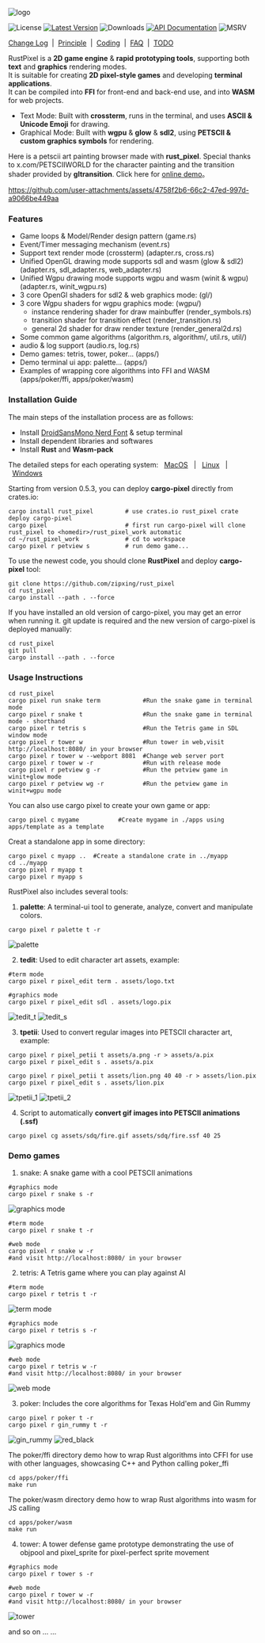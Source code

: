 ![logo](./screen-shot/logo.png)

![License] [![Latest Version]][crates.io] ![Downloads] [![API Documentation]][docs.rs] ![MSRV]

[License]: https://img.shields.io/badge/license-Apache2.0-blue.svg
[Latest Version]: https://img.shields.io/crates/v/rust_pixel.svg
[crates.io]: https://crates.io/crates/rust_pixel
[Downloads]: https://img.shields.io/crates/d/rust_pixel.svg
[API Documentation]: https://docs.rs/rust_pixel/badge.svg
[docs.rs]: https://docs.rs/rust_pixel
[MSRV]: https://img.shields.io/badge/rust-1.71+-brightgreen.svg?&logo=rust

[Change Log]&nbsp; | &nbsp;[Principle]&nbsp; | &nbsp;[Coding]&nbsp; | &nbsp;[FAQ]&nbsp; | &nbsp;[TODO]

[Change Log]: doc/change.md
[Principle]: doc/principle.md
[Coding]: doc/coding.md
[FAQ]: doc/faq.md
[TODO]: doc/todo.md

RustPixel is a **2D game engine** & **rapid prototyping tools**, supporting both **text** and **graphics** rendering modes.<br>
It is suitable for creating **2D pixel-style games** and developing **terminal applications**.<br>
It can be compiled into **FFI** for front-end and back-end use, and into **WASM** for web projects.

- Text Mode: Built with **crossterm**, runs in the terminal, and uses **ASCII & Unicode Emoji** for drawing.
- Graphical Mode: Built with **wgpu** & **glow** & **sdl2**, using **PETSCII & custom graphics symbols** for rendering.

[online demo]: https://zipxing.github.io/rust_pixel

Here is a petscii art painting browser made with **rust_pixel**. Special thanks to x.com/PETSCIIWORLD for the character painting and the transition shader provided by **gltransition**. Click here for [online demo]。

https://github.com/user-attachments/assets/4758f2b6-66c2-47ed-997d-a9066be449aa

### Features

- Game loops & Model/Render design pattern (game.rs)
- Event/Timer messaging mechanism (event.rs)
- Support text render mode (crossterm) (adapter.rs, cross.rs)
- Unified OpenGL drawing mode supports sdl and wasm (glow & sdl2) (adapter.rs, sdl_adapter.rs, web_adapter.rs)
- Unified Wgpu drawing mode supports wgpu and wasm (winit & wgpu) (adapter.rs, winit_wgpu.rs)
- 3 core OpenGl shaders for sdl2 & web graphics mode: (gl/) 
- 3 core Wgpu shaders for wgpu graphics mode: (wgpu/) 
    - instance rendering shader for draw mainbuffer (render_symbols.rs) 
    - transition shader for transition effect (render_transition.rs)
    - general 2d shader for draw render texture (render_general2d.rs)
- Some common game algorithms (algorithm.rs, algorithm/, util.rs, util/)
- audio & log support (audio.rs, log.rs)
- Demo games: tetris, tower, poker... (apps/)
- Demo terminal ui app: palette... (apps/)
- Examples of wrapping core algorithms into FFI and WASM (apps/poker/ffi, apps/poker/wasm)

### Installation Guide

The main steps of the installation process are as follows:
- Install [DroidSansMono Nerd Font] & setup terminal
- Install dependent libraries and softwares
- Install **Rust** and **Wasm-pack**

The detailed steps for each operating system: &nbsp;&nbsp;[MacOS]&nbsp;&nbsp; | &nbsp;&nbsp;[Linux]&nbsp;&nbsp; | &nbsp;&nbsp;[Windows]

[MacOS]: doc/mac.md
[Linux]: doc/linux.md
[Windows]: doc/win.md
[DroidSansMono Nerd Font]: https://github.com/ryanoasis/nerd-fonts

Starting from version 0.5.3, you can deploy **cargo-pixel** directly from crates.io:
```
cargo install rust_pixel         # use crates.io rust_pixel crate deploy cargo-pixel
cargo pixel                      # first run cargo-pixel will clone rust_pixel to <homedir>/rust_pixel_work automatic 
cd ~/rust_pixel_work             # cd to workspace
cargo pixel r petview s          # run demo game...
```

To use the newest code, you should clone **RustPixel** and deploy **cargo-pixel** tool:
``` 
git clone https://github.com/zipxing/rust_pixel
cd rust_pixel
cargo install --path . --force
``` 

If you have installed an old version of cargo-pixel, you may get an error when running it. git update is required and the new version of cargo-pixel is deployed manually:
```
cd rust_pixel
git pull
cargo install --path . --force
```

### Usage Instructions
``` 
cd rust_pixel
cargo pixel run snake term            #Run the snake game in terminal mode
cargo pixel r snake t                 #Run the snake game in terminal mode - shorthand
cargo pixel r tetris s                #Run the Tetris game in SDL window mode
cargo pixel r tower w                 #Run tower in web,visit http://localhost:8080/ in your browser
cargo pixel r tower w --webport 8081  #Change web server port
cargo pixel r tower w -r              #Run with release mode
cargo pixel r petview g -r            #Run the petview game in winit+glow mode
cargo pixel r petview wg -r           #Run the petview game in winit+wgpu mode
``` 

You can also use cargo pixel to create your own game or app:
```
cargo pixel c mygame           #Create mygame in ./apps using apps/template as a template
```
Creat a standalone app in some directory:
```
cargo pixel c myapp ..  #Create a standalone crate in ../myapp 
cd ../myapp 
cargo pixel r myapp t
cargo pixel r myapp s

```

RustPixel also includes several tools:
1. **palette**: A terminal-ui tool to generate, analyze, convert and manipulate colors.
```
cargo pixel r palette t -r
```
 ![palette](./screen-shot/palette.gif)

2. **tedit**: Used to edit character art assets, example:
``` 
#term mode
cargo pixel r pixel_edit term . assets/logo.txt

#graphics mode
cargo pixel r pixel_edit sdl . assets/logo.pix
```
 ![tedit_t](./screen-shot/tedit_term.png)
 ![tedit_s](./screen-shot/tedit_sdl.png)

3. **tpetii**: Used to convert regular images into PETSCII character art, example:
```
cargo pixel r pixel_petii t assets/a.png -r > assets/a.pix
cargo pixel r pixel_edit s . assets/a.pix
```
```
cargo pixel r pixel_petii t assets/lion.png 40 40 -r > assets/lion.pix
cargo pixel r pixel_edit s . assets/lion.pix
```
 ![tpetii_1](./screen-shot/a.png)
 ![tpetii_2](./screen-shot/lion.png)

4. Script to automatically **convert gif images into PETSCII animations (.ssf)**
```
cargo pixel cg assets/sdq/fire.gif assets/sdq/fire.ssf 40 25 
```

### Demo games
1. snake: A snake game with a cool PETSCII animations
```
#graphics mode
cargo pixel r snake s -r
```

![graphics mode](./screen-shot/snake_sdl.gif)

``` 
#term mode
cargo pixel r snake t -r
```

```
#web mode
cargo pixel r snake w -r
#and visit http://localhost:8080/ in your browser
```

2. tetris: A Tetris game where you can play against AI
``` 
#term mode
cargo pixel r tetris t -r
```

 ![term mode](./screen-shot/tetris_term.gif)

```
#graphics mode
cargo pixel r tetris s -r
```

![graphics mode](./screen-shot/tetris_sdl.gif)

```
#web mode
cargo pixel r tetris w -r
#and visit http://localhost:8080/ in your browser
```

![web mode](./screen-shot/tetris_web.gif)

3. poker: Includes the core algorithms for Texas Hold'em and Gin Rummy
``` 
cargo pixel r poker t -r
cargo pixel r gin_rummy t -r
```
 ![gin_rummy](./screen-shot/ginrummy.png)
 ![red_black](./screen-shot/redblack.png)

The poker/ffi directory demo how to wrap Rust algorithms into CFFI for use with other languages, showcasing C++ and Python calling poker_ffi
```
cd apps/poker/ffi
make run
```
The poker/wasm directory demo how to wrap Rust algorithms into wasm for JS calling
```
cd apps/poker/wasm
make run
```

4. tower: A tower defense game prototype demonstrating the use of objpool and pixel_sprite for pixel-perfect sprite movement
``` 
#graphics mode
cargo pixel r tower s -r

#web mode
cargo pixel r tower w -r
#and visit http://localhost:8080/ in your browser
```
 ![tower](./screen-shot/tower_sdl.gif)

and so on ... ...



